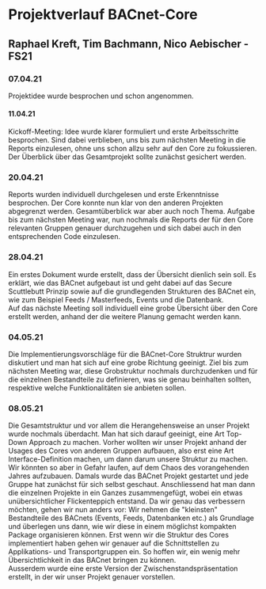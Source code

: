 # Projektverlauf BACnet-Core
## Raphael Kreft, Tim Bachmann, Nico Aebischer - FS21

### 07.04.21
Projektidee wurde besprochen und schon angenommen.



#### 11.04.21
Kickoff-Meeting: Idee wurde klarer formuliert und erste Arbeitsschritte besprochen.
Sind dabei verblieben, uns bis zum nächsten Meeting in die Reports einzulesen, ohne
uns schon allzu sehr auf den Core zu fokussieren. Der Überblick über das Gesamtprojekt
sollte zunächst gesichert werden.



### 20.04.21
Reports wurden individuell durchgelesen und erste Erkenntnisse besprochen. Der Core
konnte nun klar von den anderen Projekten abgegrenzt werden. Gesamtüberblick war aber
auch noch Thema. Aufgabe bis zum nächsten Meeting war, nun nochmals die Reports der
für den Core relevanten Gruppen genauer durchzugehen und sich dabei auch in den entsprechenden
Code einzulesen.



### 28.04.21
Ein erstes Dokument wurde erstellt, dass der Übersicht dienlich sein soll. Es erklärt, wie
das BACnet aufgebaut ist und geht dabei auf das Secure Scuttlebutt Prinzip sowie auf die
grundlegenden Strukturen des BACnet ein, wie zum Beispiel Feeds / Masterfeeds, Events und die
Datenbank.  
Auf das nächste Meeting soll individuell eine grobe Übersicht über den Core erstellt werden, anhand
der die weitere Planung gemacht werden kann.



### 04.05.21
Die Implementierungsvorschläge für die BACnet-Core Struktrur wurden diskutiert und man hat sich auf
eine grobe Richtung geeinigt. Ziel bis zum nächsten Meeting war, diese Grobstruktur nochmals durchzudenken
und für die einzelnen Bestandteile zu definieren, was sie genau beinhalten sollten, respektive welche
Funktionalitäten sie anbieten sollen.



### 08.05.21
Die Gesamtstruktur und vor allem die Herangehensweise an unser Projekt wurde nochmals überdacht. Man hat sich
darauf geeinigt, eine Art Top-Down Approach zu machen. Vorher wollten wir unser Projekt anhand der Usages des 
Cores von anderen Gruppen aufbauen, also erst eine Art Interface-Definition machen, um dann darum unsere
Struktur zu machen. Wir könnten so aber in Gefahr laufen, auf dem Chaos des vorangehenden Jahres aufzubauen. 
Damals wurde das BACnet Projekt gestartet und jede Gruppe hat zunächst für sich selbst geschaut. Anschliessend
hat man dann die einzelnen Projekte in ein Ganzes zusammengefügt, wobei ein etwas unübersichtlicher Flickenteppich 
entstand. Da wir genau das verbessern möchten, gehen wir nun anders vor: Wir nehmen die "kleinsten" Bestandteile
des BACnets (Events, Feeds, Datenbanken etc.) als Grundlage und überlegen uns dann, wie wir diese in einem möglichst kompakten
Package organisieren können. Erst wenn wir die Struktur des Cores implementiert haben gehen wir genauer auf die Schnittstellen
zu Applikations- und Transportgruppen ein. So hoffen wir, ein wenig mehr Übersichtlichkeit in das BACnet bringen zu können.  
Ausserdem wurde eine erste Version der Zwischenstandspräsentation erstellt, in der wir unser Projekt genauer vorstellen.